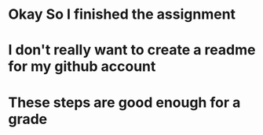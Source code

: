 # Okay So I finished the assignment

# I don't really want to create a readme for my github account

# These steps are good enough for a grade
